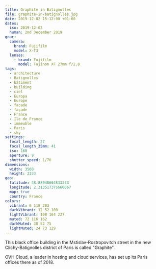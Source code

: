 ```yaml
---
title: Graphite in Batignolles
file: graphite-in-batignolles.jpg
date: 2019-12-02 15:12:00 +01:00
dates:
  iso: 2019-12-02
  human: 2nd December 2019
gear:
  camera:
    brand: Fujifilm
    model: X-T3
  lenses:
    - brand: Fujifilm
      model: Fujinon XF 27mm f/2.8
tags:
  - architecture
  - Batignolles
  - bâtiment
  - building
  - ciel
  - Europa
  - Europe
  - facade
  - façade
  - France
  - Ile de France
  - immeuble
  - Paris
  - sky
settings:
  focal_length: 27
  focal_length_35mm: 41
  iso: 160
  aperture: 9
  shutter_speed: 1/70
dimensions:
  width: 3500
  height: 2333
geo:
  latitude: 48.88948664833333
  longitude: 2.313517376666667
  map: true
  country: France
colors:
  vibrant: 6 118 203
  darkVibrant: 12 52 100
  lightVibrant: 108 164 227
  muted: 72 116 162
  darkMuted: 38 52 75
  lightMuted: 24 73 129
---
```


This black office building in the Mstislav-Rostropovitch street in the new Clichy-Batignolles district of Paris is called "Graphite".

OVH Cloud, a leader in hosting and cloud services, has set up its Paris offices there as of 2018.
